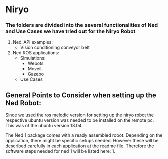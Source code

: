 # Niryo
 
### The folders are divided into the several functionalities of Ned and Use Cases we have tried out for the Niryo Robot


1. Ned_API examples:
   - Vision conditioning conveyor belt
2. Ned ROS applications:
   - Simulations:
        - Webots
        - Moveit
        - Gazebo
   - Use Cases
   
   
 ## General Points to Consider when setting up the Ned Robot:
 
 Since we used the ros melodic version for setting up the niryo robot the respective ubuntu version was needed to be installed on the remote pc. This was of the ubuntu version 18.04.
 
 The Ned 1 package comes with a ready assembled robot. Depending on the application, there might be specific setups needed. However these will be described carefully in each application at the readme file. Therefore the software steps needed for ned 1 will be listed here:
 1. 
 
 
